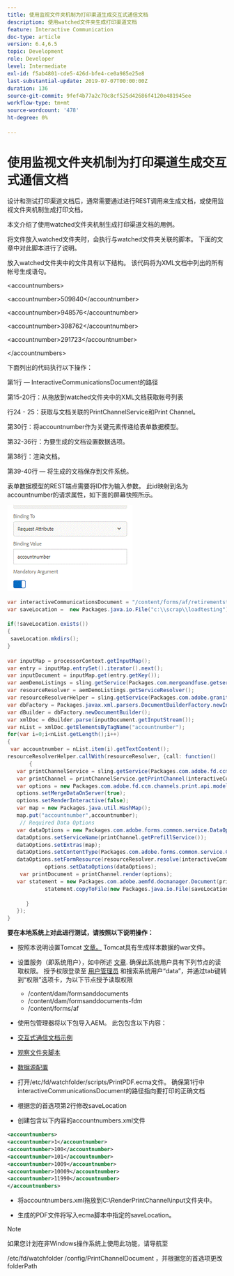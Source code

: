 ```yaml
---
title: 使用监视文件夹机制为打印渠道生成交互式通信文档
description: 使用watched文件夹生成打印渠道文档
feature: Interactive Communication
doc-type: article
version: 6.4,6.5
topic: Development
role: Developer
level: Intermediate
exl-id: f5ab4801-cde5-426d-bfe4-ce0a985e25e8
last-substantial-update: 2019-07-07T00:00:00Z
duration: 136
source-git-commit: 9fef4b77a2c70c8cf525d42686f4120e481945ee
workflow-type: tm+mt
source-wordcount: '478'
ht-degree: 0%

---
```


# 使用监视文件夹机制为打印渠道生成交互式通信文档

设计和测试打印渠道文档后，通常需要通过进行REST调用来生成文档，或使用监视文件夹机制生成打印文档。

本文介绍了使用watched文件夹机制生成打印渠道文档的用例。

将文件放入watched文件夹时，会执行与watched文件夹关联的脚本。 下面的文章中对此脚本进行了说明。

放入watched文件夹中的文件具有以下结构。 该代码将为XML文档中列出的所有帐号生成语句。

&lt;accountnumbers>

&lt;accountnumber>509840&lt;/accountnumber>

&lt;accountnumber>948576&lt;/accountnumber>

&lt;accountnumber>398762&lt;/accountnumber>

&lt;accountnumber>291723&lt;/accountnumber>

&lt;/accountnumbers>

下面列出的代码执行以下操作：

第1行 — InteractiveCommunicationsDocument的路径

第15-20行：从拖放到watched文件夹中的XML文档获取帐号列表

行24 - 25：获取与文档关联的PrintChannelService和Print Channel。

第30行：将accountnumber作为关键元素传递给表单数据模型。

第32-36行：为要生成的文档设置数据选项。

第38行：渲染文档。

第39-40行 — 将生成的文档保存到文件系统。

表单数据模型的REST端点需要将ID作为输入参数。 此id映射到名为accountnumber的请求属性，如下面的屏幕快照所示。

![请求属性](assets/requestattributeprintchannel.gif)

```java
var interactiveCommunicationsDocument = "/content/forms/af/retirementstatementprint/channels/print/";
var saveLocation =  new Packages.java.io.File("c:\\scrap\\loadtesting");

if(!saveLocation.exists())
{
 saveLocation.mkdirs();
}

var inputMap = processorContext.getInputMap();
var entry = inputMap.entrySet().iterator().next();
var inputDocument = inputMap.get(entry.getKey());
var aemDemoListings = sling.getService(Packages.com.mergeandfuse.getserviceuserresolver.GetResolver);
var resourceResolver = aemDemoListings.getServiceResolver();
var resourceResolverHelper = sling.getService(Packages.com.adobe.granite.resourceresolverhelper.ResourceResolverHelper);
var dbFactory = Packages.javax.xml.parsers.DocumentBuilderFactory.newInstance();
var dBuilder = dbFactory.newDocumentBuilder();
var xmlDoc = dBuilder.parse(inputDocument.getInputStream());
var nList = xmlDoc.getElementsByTagName("accountnumber");
for(var i=0;i<nList.getLength();i++)
{
 var accountnumber = nList.item(i).getTextContent();
resourceResolverHelper.callWith(resourceResolver, {call: function()
       {
   var printChannelService = sling.getService(Packages.com.adobe.fd.ccm.channels.print.api.service.PrintChannelService);
   var printChannel = printChannelService.getPrintChannel(interactiveCommunicationsDocument);
   var options = new Packages.com.adobe.fd.ccm.channels.print.api.model.PrintChannelRenderOptions();
   options.setMergeDataOnServer(true);
   options.setRenderInteractive(false);
   var map = new Packages.java.util.HashMap();
   map.put("accountnumber",accountnumber);
    // Required Data Options
   var dataOptions = new Packages.com.adobe.forms.common.service.DataOptions(); 
   dataOptions.setServiceName(printChannel.getPrefillService()); 
   dataOptions.setExtras(map); 
   dataOptions.setContentType(Packages.com.adobe.forms.common.service.ContentType.JSON);
   dataOptions.setFormResource(resourceResolver.resolve(interactiveCommunicationsDocument));
            options.setDataOptions(dataOptions); 
    var printDocument = printChannel.render(options);
   var statement = new Packages.com.adobe.aemfd.docmanager.Document(printDocument.getInputStream());
            statement.copyToFile(new Packages.java.io.File(saveLocation+"\\"+accountnumber+".pdf"));

      }
   });
}
```


**要在本地系统上对此进行测试，请按照以下说明操作：**

* 按照本说明设置Tomcat [文章。](/help/forms/ic-print-channel-tutorial/set-up-tomcat.md) Tomcat具有生成样本数据的war文件。
* 设置服务（即系统用户），如中所述 [文章](/help/forms/adaptive-forms/service-user-tutorial-develop.md).
确保此系统用户具有下列节点的读取权限。 授予权限登录至 [用户管理员](https://localhost:4502/useradmin) 和搜索系统用户“data”，并通过tab键转到“权限”选项卡，为以下节点授予读取权限
   * /content/dam/formsanddocuments
   * /content/dam/formsanddocuments-fdm
   * /content/forms/af
* 使用包管理器将以下包导入AEM。 此包包含以下内容：


* [交互式通信文档示例](assets/retirementstatementprint.zip)
* [观察文件夹脚本](assets/printchanneldocumentusingwatchedfolder.zip)
* [数据源配置](assets/datasource.zip)

* 打开/etc/fd/watchfolder/scripts/PrintPDF.ecma文件。 确保第1行中interactiveCommunicationsDocument的路径指向要打印的正确文档

* 根据您的首选项第2行修改saveLocation

* 创建包含以下内容的accountnumbers.xml文件

```xml
<accountnumbers>
<accountnumber>1</accountnumber>
<accountnumber>100</accountnumber>
<accountnumber>101</accountnumber>
<accountnumber>1009</accountnumber>
<accountnumber>10009</accountnumber>
<accountnumber>11990</accountnumber>
</accountnumbers>
```


* 将accountnumbers.xml拖放到C:\RenderPrintChannel\input文件夹中。

* 生成的PDF文件将写入ecma脚本中指定的saveLocation。

>[!NOTE]
>
>如果您计划在非Windows操作系统上使用此功能，请导航至
>
>/etc/fd/watchfolder /config/PrintChannelDocument ，并根据您的首选项更改folderPath
